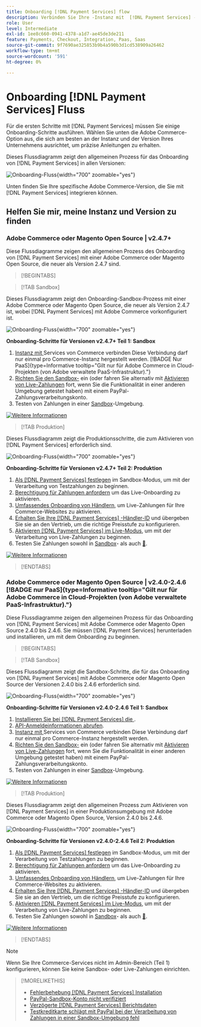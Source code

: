 ```yaml
---
title: Onboarding [!DNL Payment Services] flow
description: Verbinden Sie Ihre -Instanz mit  [!DNL Payment Services] -Funktionalität, indem Sie einige Onboarding-Schritte ausführen.
role: User
level: Intermediate
exl-id: 1ee8c660-0941-4378-a1d7-ae45de3de211
feature: Payments, Checkout, Integration, Paas, Saas
source-git-commit: 9f7690ae325853b9b4a590b3d1cd538909a26462
workflow-type: tm+mt
source-wordcount: '591'
ht-degree: 0%

---
```


# Onboarding [!DNL Payment Services] Fluss

Für die ersten Schritte mit [!DNL Payment Services] müssen Sie einige Onboarding-Schritte ausführen. Wählen Sie unten die Adobe Commerce-Option aus, die sich am besten an der Instanz und der Version Ihres Unternehmens ausrichtet, um präzise Anleitungen zu erhalten.

Dieses Flussdiagramm zeigt den allgemeinen Prozess für das Onboarding von [!DNL Payment Services] in allen Versionen:

![Onboarding-Fluss](assets/flow-payment-services.png){width="700" zoomable="yes"}

Unten finden Sie Ihre spezifische Adobe Commerce-Version, die Sie mit [!DNL Payment Services] integrieren können.

## Helfen Sie mir, meine Instanz und Version zu finden

### Adobe Commerce oder Magento Open Source | v2.4.7+

Diese Flussdiagramme zeigen den allgemeinen Prozess des Onboarding von [!DNL Payment Services] mit einer Adobe Commerce oder Magento Open Source, die neuer als Version 2.4.7 sind.

>[!BEGINTABS]

>[!TAB Sandbox]

Dieses Flussdiagramm zeigt den Onboarding-Sandbox-Prozess mit einer Adobe Commerce oder Magento Open Source, die neuer als Version 2.4.7 ist, wobei [!DNL Payment Services] mit Adobe Commerce vorkonfiguriert ist.

![Onboarding-Fluss](assets/flow-sandbox-configuration-onboarding-2.4.7.png){width="700" zoomable="yes"}

**Onboarding-Schritte für Versionen v2.4.7+ Teil 1: Sandbox**

1. [Instanz mit ](connect.md#configure-commerce-services) Services von Commerce verbinden Diese Verbindung darf nur einmal pro Commerce-Instanz hergestellt werden. [!BADGE Nur PaaS]{type=Informative tooltip="Gilt nur für Adobe Commerce in Cloud-Projekten (von Adobe verwaltete PaaS-Infrastruktur)."}
1. [Richten Sie den Sandbox-](sandbox.md#enable-sandbox-testing) ein (oder fahren Sie alternativ mit [Aktivieren von Live-Zahlungen](sandbox.md#enable-live-payments) fort, wenn Sie die Funktionalität in einer anderen Umgebung getestet haben) mit einem PayPal-Zahlungsverarbeitungskonto.
1. Testen von Zahlungen in einer [Sandbox](sandbox.md#test-in-sandbox-environment)-Umgebung.

[![Weitere Informationen](assets/learn-more-button.svg)](https://helpx.adobe.com/legal/product-descriptions/payment-services-for-Adobe-Commerce-and-Magento-Open-Source-On-demand-Services.html)

>[!TAB Produktion]

Dieses Flussdiagramm zeigt die Produktionsschritte, die zum Aktivieren von [!DNL Payment Services] erforderlich sind.

![Onboarding-Fluss](assets/flow-production-payment-services.png){width="700" zoomable="yes"}

**Onboarding-Schritte für Versionen v2.4.7+ Teil 2: Produktion**

1. [Als  [!DNL Payment Services]  festlegen](production.md#set-payment-services-as-payment-method) im Sandbox-Modus, um mit der Verarbeitung von Testzahlungen zu beginnen.
1. [Berechtigung für Zahlungen anfordern](production.md#request-payments-entitlement-from-adobe) um das Live-Onboarding zu aktivieren.
1. [Umfassendes Onboarding von Händlern](production.md#complete-merchant-onboarding), um Live-Zahlungen für Ihre Commerce-Websites zu aktivieren.
1. [Erhalten Sie Ihre  [!DNL Payment Services] -Händler-ID](production.md#configure-pricing-tier) und übergeben Sie sie an den Vertrieb, um die richtige Preisstufe zu konfigurieren.
1. [Aktivieren [!DNL Payment Services] im Live-Modus](production.md#enable-live-payments), um mit der Verarbeitung von Live-Zahlungen zu beginnen.
1. Testen Sie Zahlungen sowohl in [Sandbox](sandbox.md#test-in-sandbox-environment)- als auch [&#128279;](production.md#test-in-production).

[![Weitere Informationen](assets/learn-more-button.svg)](production.md)

>[!ENDTABS]

### Adobe Commerce oder Magento Open Source | v2.4.0-2.4.6 [!BADGE nur PaaS]{type=Informative tooltip="Gilt nur für Adobe Commerce in Cloud-Projekten (von Adobe verwaltete PaaS-Infrastruktur)."}

Diese Flussdiagramme zeigen den allgemeinen Prozess für das Onboarding von [!DNL Payment Services] mit Adobe Commerce oder Magento Open Source 2.4.0 bis 2.4.6. Sie müssen [!DNL Payment Services] herunterladen und installieren, um mit dem Onboarding zu beginnen.

>[!BEGINTABS]

>[!TAB Sandbox]

Dieses Flussdiagramm zeigt die Sandbox-Schritte, die für das Onboarding von [!DNL Payment Services] mit Adobe Commerce oder Magento Open Source der Versionen 2.4.0 bis 2.4.6 erforderlich sind.

![Onboarding-Fluss](assets/flow-sandbox-installation-configuration-onboarding-2.4.0.png){width="700" zoomable="yes"}

**Onboarding-Schritte für Versionen v2.4.0-2.4.6 Teil 1: Sandbox**

1. [Installieren Sie bei  [!DNL Payment Services]  die ](install.md#get-payment-services).
1. [API-Anmeldeinformationen abrufen](connect.md#obtain-api-credentials).
1. [Instanz mit ](connect.md#configure-commerce-services) Services von Commerce verbinden Diese Verbindung darf nur einmal pro Commerce-Instanz hergestellt werden.
1. [Richten Sie den Sandbox-](sandbox.md#enable-sandbox-testing) ein (oder fahren Sie alternativ mit [Aktivieren von Live-Zahlungen](sandbox.md#enable-live-payments) fort, wenn Sie die Funktionalität in einer anderen Umgebung getestet haben) mit einem PayPal-Zahlungsverarbeitungskonto.
1. Testen von Zahlungen in einer [Sandbox](sandbox.md#test-in-sandbox-environment)-Umgebung.

[![Weitere Informationen](assets/learn-more-button.svg)](https://helpx.adobe.com/legal/product-descriptions/payment-services-for-Adobe-Commerce-and-Magento-Open-Source-On-demand-Services.html)

>[!TAB Produktion]

Dieses Flussdiagramm zeigt den allgemeinen Prozess zum Aktivieren von [!DNL Payment Services] in einer Produktionsumgebung mit Adobe Commerce oder Magento Open Source, Version 2.4.0 bis 2.4.6.

![Onboarding-Fluss](assets/flow-production-payment-services.png){width="700" zoomable="yes"}

**Onboarding-Schritte für Versionen v2.4.0-2.4.6 Teil 2: Produktion**

1. [Als  [!DNL Payment Services]  festlegen](production.md#set-payment-services-as-payment-method) im Sandbox-Modus, um mit der Verarbeitung von Testzahlungen zu beginnen.
1. [Berechtigung für Zahlungen anfordern](production.md#request-payments-entitlement-from-adobe) um das Live-Onboarding zu aktivieren.
1. [Umfassendes Onboarding von Händlern](production.md#complete-merchant-onboarding), um Live-Zahlungen für Ihre Commerce-Websites zu aktivieren.
1. [Erhalten Sie Ihre  [!DNL Payment Services] -Händler-ID](production.md#configure-pricing-tier) und übergeben Sie sie an den Vertrieb, um die richtige Preisstufe zu konfigurieren.
1. [Aktivieren [!DNL Payment Services] im Live-Modus](production.md#enable-live-payments), um mit der Verarbeitung von Live-Zahlungen zu beginnen.
1. Testen Sie Zahlungen sowohl in [Sandbox](sandbox.md#test-in-sandbox-environment)- als auch [&#128279;](production.md#test-in-production).

[![Weitere Informationen](assets/learn-more-button.svg)](onboard.md)

>[!ENDTABS]

>[!NOTE]
>
>Wenn Sie Ihre Commerce-Services nicht im Admin-Bereich (Teil 1) konfigurieren, können Sie keine Sandbox- oder Live-Zahlungen einrichten.

>[!MORELIKETHIS]
>
> * [Fehlerbehebung [!DNL Payment Services] Installation](https://experienceleague.adobe.com/docs/commerce-knowledge-base/kb/troubleshooting/payments/payservices-install.html?lang=en)
> * [PayPal-Sandbox-Konto nicht verifiziert](https://experienceleague.adobe.com/docs/commerce-knowledge-base/kb/troubleshooting/payments/payservices-paypal-acct.html)
> * [Verzögerte [!DNL Payment Services] Berichtsdaten](https://experienceleague.adobe.com/docs/commerce-knowledge-base/kb/troubleshooting/payments/payservices-report-info-delayed.html)
> * [Testkreditkarte schlägt mit PayPal bei der Verarbeitung von Zahlungen in einer Sandbox-Umgebung fehl](https://experienceleague.adobe.com/docs/commerce-knowledge-base/kb/troubleshooting/payments/payservices-cc-sandbox-failure.html?lang=en)